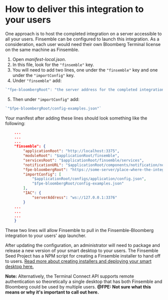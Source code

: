 # How to deliver this integration to your users

One approach is to host the completed integration on a server accessible to all your users.
Finsemble can be configured to launch this integration. As a consideration, each user would need their own Bloomberg Terminal license on the same machine as Finsemble.

1. Open *manifest-local.json*.
2. In this file, look for the `"finsemble"` key.
3. You will need to add two lines, one under the `"finsemble"` key and one under the `"importConfig"` key.
4. Under `"finsemble"` add:
```javascript
`"fpe-bloombergRoot": "the server address for the completed integration"`
```
5. Then under `"importConfig"` add:
```javascript
`"$fpe-bloombergRoot/config-examples.json"`
```

Your manifest after adding these lines should look something like the following:

```json
    ...
    ...
    ...
    "finsemble": {
        "applicationRoot": "http://localhost:3375",
        "moduleRoot": "$applicationRoot/finsemble",
        "servicesRoot": "$applicationRoot/finsemble/services",
        "notificationURL": "$applicationRoot/components/notification/notification.html",
        "fpe-bloombergRoot": "https://some-server/place-where-the-integration-is-hosted/",
        "importConfig": [
            "$applicationRoot/configs/application/config.json",
            "$fpe-bloombergRoot/config-examples.json"
        ],
        "IAC": {
            "serverAddress": "ws://127.0.0.1:3376"
        }
    ...
    ...
    ...
    }
```

These two lines will allow Finsemble to pull in the Finsemble-Bloomberg integration to your users' app launcher.

After updating the configuration, an administrator will need to package and release a new version of your smart desktop to your users. The Finsemble Seed Project has a NPM script for creating a Finsemble installer to hand off to users.
[Read more about creating installers and deploying your smart desktop here.](https://documentation.chartiq.com/finsemble/tutorial-deployingYourSmartDesktop.html)

**Note:** Alternatively, the Terminal Connect API supports remote authentication so theoretically a single desktop that has both Finsemble and Bloomberg could be used by multiple users. **@FPE: Not sure what this means or why it's important to call out here.**
